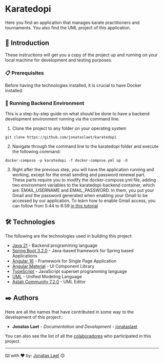 # Karatedopi

Here you find an application that manages karate practitioners and tournaments. You also find the UML project of this application.


## 🚀 Introduction

These instructions will get you a copy of the project up and running on your local machine for development and testing purposes.


### 📋 Prerequisites

Before having the technologies installed, it is crucial to have Docker installed.


### 🔧 Running Backend Environment

This is a step-by-step guide on what should be done to have a backend development environment running via the command line.

01. Clone the project to any folder on your operating system

```
git clone https://github.com/jonataslaet/karatedopi
```

02. Navigate through the command line to the karatedopi folder and execute the following command:

```
docker-compose -p karatedopi -f docker-compose.yml up -d
```

03. Right after the previous step, you will have the application running and working, except for the email sending and password renewal part. These parts require you to modify the docker-compose.yml file, adding two environment variables to the karatedopi-backend container, which are: EMAIL_USERNAME and EMAIL_PASSWORD. In them, you put your Gmail and the password generated when enabling your Gmail to be accessed by our application. To learn how to enable Gmail access, you can follow from 5:44 to 6:59 [in this tutorial](https://www.youtube.com/watch?v=A-MUW28njOE&ab_channel=CodeElevate&t=344s)

## 🛠️ Technologies 

The following are the technologies used in building this project:

* [Java 21](https://www.oracle.com/java/) - Backend programming language
* [Spring Boot 3.2.0](https://spring.io/projects/spring-boot) - Java-based framework for Spring based Applications
* [Angular 16](https://angular.io/) - Framework for Single Page Application
* [Angular Material](https://material.angular.io/) - UI Component Library
* [TypeScript](https://www.typescriptlang.org/docs/) - JavaScript superset programming language
* [UML](https://www.uml.org/) - Unified Modeling Language
* [Astah Community 7.2.0](https://astah.net/products/astah-uml/) - UML Editor

## ✒️ Authors

Here are all the names that have contributed in some way to the development of this project::

* **Jonatas Laet** - *Documentation and Development* - [jonataslaet](https://github.com/jonataslaet)

You can also see the list of all the [colaboradores](https://github.com/jonataslaet/karatedopi/graphs/contributors) who participated in this project.


---
⌨️ with ❤️ by: 
[Jonatas Laet](https://github.com/jonataslaet) 😊